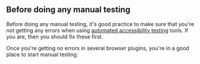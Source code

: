 ## Before doing any manual testing

Before doing any manual testing, it's good practice to make sure that you're not getting any errors when using [automated accessibility testing](/best-practice/automated-accessibility-testing) tools. If you are, then you should fix these first.

Once you're getting no errors in several browser plugins, you're in a good place to start manual testing.

